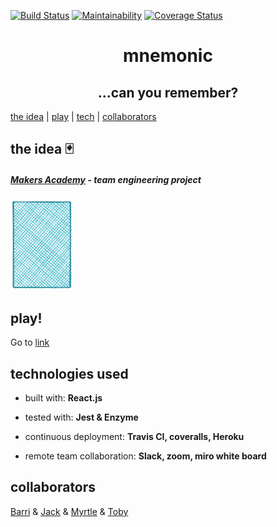 <p align="center">
  
[![Build Status](https://travis-ci.org/tobydawson1/mnemonic.svg?branch=master)](https://travis-ci.org/tobydawson1/mnemonic)
[![Maintainability](https://api.codeclimate.com/v1/badges/bd0dadbc77b7ede831ea/maintainability)](https://codeclimate.com/github/tobydawson1/mnemonic/maintainability)
[![Coverage Status](https://coveralls.io/repos/github/tobydawson1/mnemonic/badge.svg?branch=master)](https://coveralls.io/github/tobydawson1/mnemonic?branch=master)

</p>

<h1 align="center"> mnemonic </h1>
  
<h2 align="center"> ...can you remember? </h2>

<p align="center">

[the idea](#idea) | [play](#play) | [tech](#tech)  | [collaborators](#collaborators) 

</p>

## <a name="idea">the idea</a> 🃏

##### [Makers Academy](http://www.makers.tech) - team engineering project

<img src="./public/card_set/back.svg" width="100"/>

## <a name="play">play!</a>

Go to [link]()

## <a name="tech">technologies used</a>

* built with: **React.js**

* tested with: **Jest & Enzyme**

* continuous deployment: **Travis CI, coveralls, Heroku**

* remote team collaboration: **Slack, zoom, miro white board**

## <a name="collaborators">collaborators</a>

  [Barri](https://github.com/BarriF13) & [Jack](https://github.com/Ovy95) & [Myrtle](https://github.com/Mrtly) & [Toby](https://github.com/tobydawson1)

